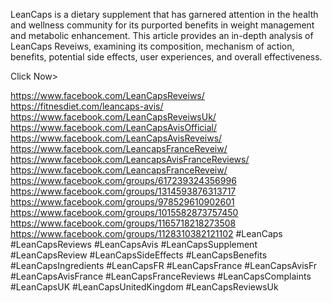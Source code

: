 LeanCaps is a dietary supplement that has garnered attention in the health and wellness community for its purported benefits in weight management and metabolic enhancement. This article provides an in-depth analysis of LeanCaps Reveiws, examining its composition, mechanism of action, benefits, potential side effects, user experiences, and overall effectiveness.

Click Now>

https://www.facebook.com/LeanCapsReveiws/
https://fitnesdiet.com/leancaps-avis/
https://www.facebook.com/LeanCapsReveiwsUk/
https://www.facebook.com/LeanCapsAvisOfficial/
https://www.facebook.com/LeanCapsAvisReveiws/
https://www.facebook.com/LeancapsFranceReveiw/
https://www.facebook.com/LeancapsAvisFranceReviews/
https://www.facebook.com/LeancapsFranceReveiw/
https://www.facebook.com/groups/617239324356996
https://www.facebook.com/groups/1314593876313717
https://www.facebook.com/groups/978529610902601
https://www.facebook.com/groups/1015582873757450
https://www.facebook.com/groups/1165718218273508
https://www.facebook.com/groups/1128310382121102
#LeanCaps #LeanCapsReviews #LeanCapsAvis #LeanCapsSupplement #LeanCapsReview #LeanCapsSideEffects #LeanCapsBenefits #LeanCapsIngredients #LeanCapsFR #LeanCapsFrance #LeanCapsAvisFr #LeanCapsAvisFrance #LeanCapsFranceReviews #LeanCapsComplaints #LeanCapsUK #LeanCapsUnitedKingdom #LeanCapsReviewsUk
